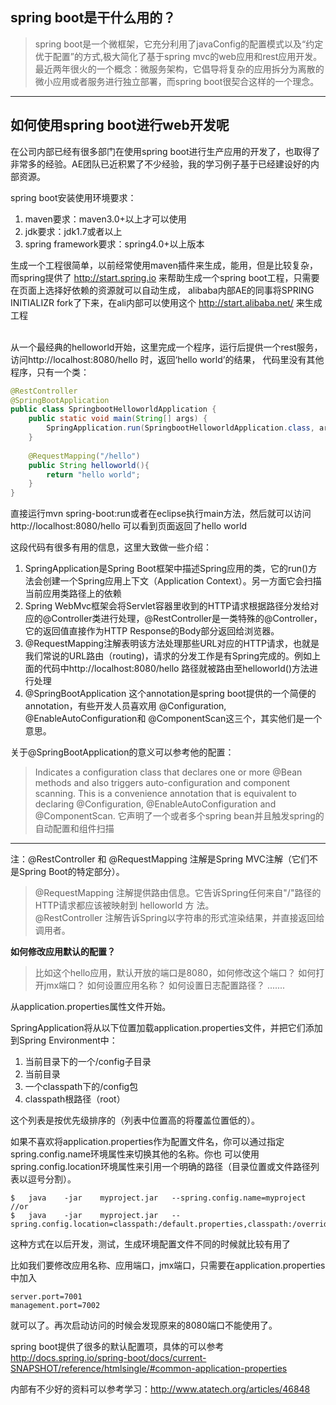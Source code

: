 **spring boot是干什么用的？**
---
>spring boot是一个微框架，它充分利用了javaConfig的配置模式以及“约定优于配置”的方式,极大简化了基于spring mvc的web应用和rest应用开发。
>最近两年很火的一个概念：微服务架构，它倡导将复杂的应用拆分为离散的微小应用或者服务进行独立部署，而spring boot很契合这样的一个理念。

---
**如何使用spring boot进行web开发呢**
---
在公司内部已经有很多部门在使用spring boot进行生产应用的开发了，也取得了非常多的经验。AE团队已近积累了不少经验，我的学习例子基于已经建设好的内部资源。

spring boot安装使用环境要求：
<br/>
1. maven要求：maven3.0+以上才可以使用
2. jdk要求：jdk1.7或者以上
3. spring framework要求：spring4.0+以上版本

生成一个工程很简单，以前经常使用maven插件来生成，能用，但是比较复杂，而spring提供了 http://start.spring.io 来帮助生成一个spring boot工程，只需要在页面上选择好依赖的资源就可以自动生成，
alibaba内部AE的同事将SPRING INITIALIZR fork了下来，在ali内部可以使用这个 http://start.alibaba.net/ 来生成工程

<br/>
从一个最经典的helloworld开始，这里完成一个程序，运行后提供一个rest服务，访问http://localhost:8080/hello 时，返回‘hello world’的结果，
代码里没有其他程序，只有一个类：
<br/>

```java
@RestController
@SpringBootApplication
public class SpringbootHelloworldApplication {
    public static void main(String[] args) {
        SpringApplication.run(SpringbootHelloworldApplication.class, args);
    }
    
	@RequestMapping("/hello")
	public String helloworld(){
		return "hello world";
	}
}

```

直接运行mvn spring-boot:run或者在eclipse执行main方法，然后就可以访问http://localhost:8080/hello 可以看到页面返回了hello world

这段代码有很多有用的信息，这里大致做一些介绍：
1. SpringApplication是Spring Boot框架中描述Spring应用的类，它的run()方法会创建一个Spring应用上下文（Application Context）。另一方面它会扫描当前应用类路径上的依赖
2. Spring WebMvc框架会将Servlet容器里收到的HTTP请求根据路径分发给对应的@Controller类进行处理，@RestController是一类特殊的@Controller，它的返回值直接作为HTTP Response的Body部分返回给浏览器。
3. @RequestMapping注解表明该方法处理那些URL对应的HTTP请求，也就是我们常说的URL路由（routing)，请求的分发工作是有Spring完成的。例如上面的代码中http://localhost:8080/hello 路径就被路由至helloworld()方法进行处理
4. @SpringBootApplication 这个annotation是spring boot提供的一个简便的annotation，有些开发人员喜欢用 @Configuration, @EnableAutoConfiguration和 @ComponentScan这三个，其实他们是一个意思。

关于@SpringBootApplication的意义可以参考他的配置：
>Indicates a configuration class that declares one or more @Bean methods and also triggers auto-configuration and component scanning. 
>This is a convenience annotation that is equivalent to declaring @Configuration, @EnableAutoConfiguration and @ComponentScan.
>它声明了一个或者多个spring bean并且触发spring的自动配置和组件扫描

---
注：@RestController	和	@RequestMapping	注解是Spring	MVC注解（它们不是Spring	Boot的特定部分）。
>	@RequestMapping	注解提供路由信息。它告诉Spring任何来自"/"路径的HTTP请求都应该被映射到	helloworld	方 法。	
>	@RestController	注解告诉Spring以字符串的形式渲染结果，并直接返回给调用者。


**如何修改应用默认的配置？**
>比如这个hello应用，默认开放的端口是8080，如何修改这个端口？
>如何打开jmx端口？
>如何设置应用名称？
>如何设置日志配置路径？
>.......

从application.properties属性文件开始。

SpringApplication将从以下位置加载application.properties文件，并把它们添加到Spring	Environment中：
1.	当前目录下的一个/config子目录 
2.	当前目录 
3.	一个classpath下的/config包 
4.	classpath根路径（root）

这个列表是按优先级排序的（列表中位置高的将覆盖位置低的）。

如果不喜欢将application.properties作为配置文件名，你可以通过指定spring.config.name环境属性来切换其他的名称。你也 可以使用spring.config.location环境属性来引用一个明确的路径（目录位置或文件路径列表以逗号分割）。

```
$	java	-jar	myproject.jar	--spring.config.name=myproject 
//or
$	java	-jar	myproject.jar	--spring.config.location=classpath:/default.properties,classpath:/override.properties
```

这种方式在以后开发，测试，生成环境配置文件不同的时候就比较有用了

比如我们要修改应用名称、应用端口，jmx端口，只需要在application.properties中加入
```
server.port=7001
management.port=7002
```

就可以了。再次启动访问的时候会发现原来的8080端口不能使用了。

spring boot提供了很多的默认配置项，具体的可以参考 http://docs.spring.io/spring-boot/docs/current-SNAPSHOT/reference/htmlsingle/#common-application-properties 

内部有不少好的资料可以参考学习：http://www.atatech.org/articles/46848 
